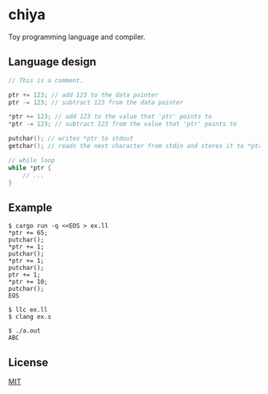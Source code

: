 # chiya

Toy programming language and compiler.

## Language design

```c
// This is a comment.

ptr += 123; // add 123 to the data pointer
ptr -= 123; // subtract 123 from the data pointer

*ptr += 123; // add 123 to the value that 'ptr' points to
*ptr -= 123; // subtract 123 from the value that 'ptr' points to

putchar(); // writes *ptr to stdout
getchar(); // reads the next character from stdin and stores it to *ptr

// while loop
while *ptr {
    // ...
}
```

## Example

    $ cargo run -q <<EOS > ex.ll
    *ptr += 65;
    putchar();
    *ptr += 1;
    putchar();
    *ptr += 1;
    putchar();
    ptr += 1;
    *ptr += 10;
    putchar();
    EOS

    $ llc ex.ll
    $ clang ex.s

    $ ./a.out
    ABC

## License

[MIT](https://github.com/Tosainu/chiya/blob/master/LICENSE)
